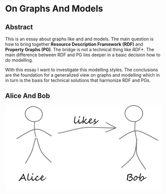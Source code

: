 # On Graphs And Models

## Abstract

This is an essay about graphs like and and models.
The main question is how to bring together __Resource Description Framework (RDF)__ and __Property Graphs (PG)__.
The bridge is not a technical thing like _RDF*_.
The main difference between RDF and PG lies deeper in a basic decision how to do modelling.

With this essay I want to investigate this modelling styles.
The conclusions are the foundation for a generalized view on graphs and modelling which in in turn
is the basis for technical solutions that harmonize RDF and PGs. 

## Alice And Bob

![image1](image1.png "Image 1")